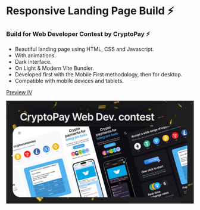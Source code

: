 # Responsive Landing Page Build ⚡

### Build for Web Developer Contest by CryptoPay ⚡

- Beautiful landing page using HTML, CSS and Javascript.
- With animations.
- Dark interface.
- On Light & Modern Vite Bundler.
- Developed first with the Mobile First methodology, then for desktop.
- Compatible with mobile devices and tablets.

[Preview IV](https://main--magical-gecko-cef87a.netlify.app/)

![](/cover.jpg)
